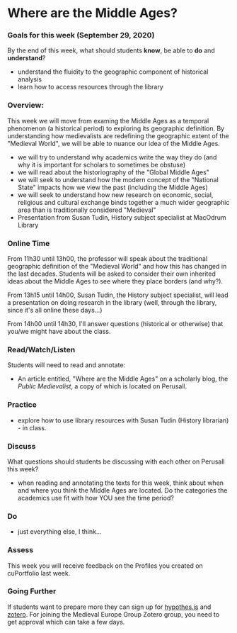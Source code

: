 # Where are the Middle Ages?

### Goals for this week \(September 29, 2020\)

By the end of this week, what should students **know**, be able to **do** and **understand**?

* understand the fluidity to the geographic component of historical analysis
* learn how to access resources through the library

### Overview:

This week we will move from examing the Middle Ages as a temporal phenomenon \(a historical period\) to exploring its geographic definition. By understanding how medievalists are redefining the geographic extent of the "Medieval World", we will be able to nuance our idea of the Middle Ages.

* we will try to understand why academics write the way they do \(and why it is important for scholars to sometimes be obstuse\)
* we will read about the historiography of the "Global Middle Ages"
* we will seek to understand how the modern concept of the "National State" impacts how we view the past \(including the Middle Ages\)
* we will seek to understand how new research on economic, social, religious and cultural exchange binds together a much wider geographic area than is traditionally considered "Medieval"
* Presentation from Susan Tudin, History subject specialist at MacOdrum Library

### **Online Time**

From 11h30 until 13h00, the professor will speak about the traditional geographic definition of the "Medieval World" and how this has changed in the last decades. Students will be asked to consider their own inherited ideas about the Middle Ages to see where they place borders \(and why?\). 

From 13h15 until 14h00, Susan Tudin, the History subject specialist, will lead a presentation on doing research in the library \(well, through the library, since it's all online these days...\)

From 14h00 until 14h30, I'll answer questions \(historical or otherwise\) that you/we might have about the class. 

### Read/Watch/Listen

Students will need to read and annotate:

* An article entitled, "Where are the Middle Ages" on a scholarly blog, the _Public Medievalist_, a copy of which is located on Perusall. 

### Practice

* explore how to use library resources with Susan Tudin \(History librarian\) - in class. 

### **Discuss**

What questions should students be discussing with each other on Perusall this week?

* when reading and annotating the texts for this week, think about when and where you think the Middle Ages are located. Do the categories the academics use fit with how YOU see the time period?

### **Do**

* just everything else, I think...

### **Assess** 

This week you will receive feedback on the Profiles you created on cuPortfolio last week. 

### Going Further

If students want to prepare more they can sign up for [hypothes.is](../digital-tools/hypothes.is.md) and [zotero](../digital-tools/zotero.md). For joining the Medieval Europe Group Zotero group, you need to get approval which can take a few days. 

